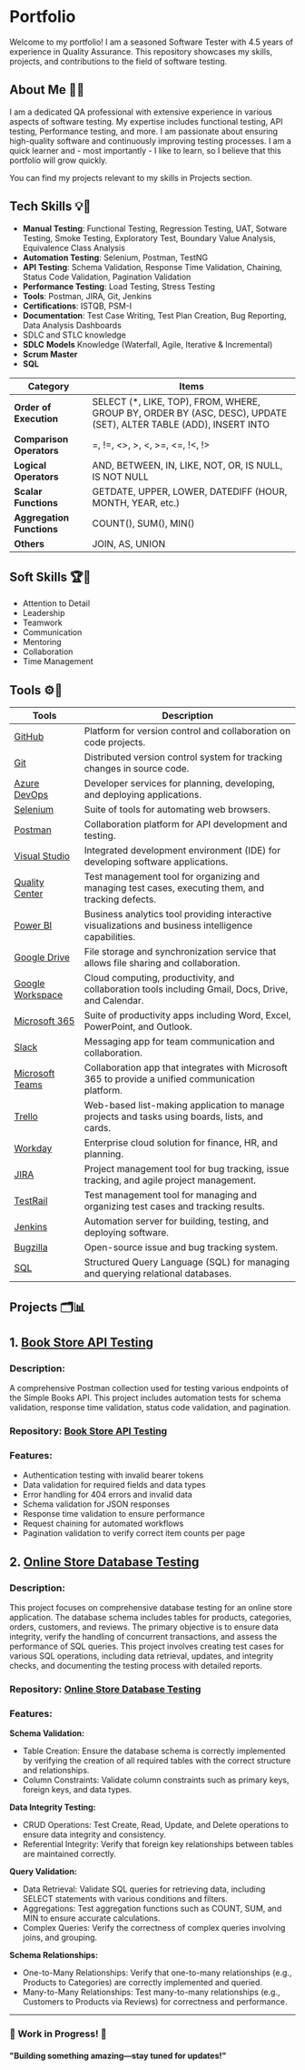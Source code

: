 # Portfolio

Welcome to my portfolio! I am a seasoned Software Tester with 4.5 years of experience in Quality Assurance. This repository showcases my skills, projects, and contributions to the field of software testing.

## About Me 👤📝 
I am a dedicated QA professional with extensive experience in various aspects of software testing. My expertise includes functional testing, API testing, Performance testing, and more. I am passionate about ensuring high-quality software and continuously improving testing processes. I am a quick learner and - most importantly - I like to learn, so I believe that this portfolio will grow quickly. 

You can find my projects relevant to my skills in Projects section.

## Tech Skills 💡🔧
- **Manual Testing**: Functional Testing, Regression Testing, UAT, Sotware Testing, Smoke Testing, Exploratory Test, Boundary Value Analysis, Equivalence Class Analysis
- **Automation Testing**: Selenium, Postman, TestNG
- **API Testing**: Schema Validation, Response Time Validation, Chaining, Status Code Validation, Pagination Validation
- **Performance Testing**: Load Testing, Stress Testing
- **Tools**: Postman, JIRA, Git, Jenkins
- **Certifications**: ISTQB, PSM-I
- **Documentation**: Test Case Writing, Test Plan Creation, Bug Reporting, Data Analysis Dashboards
- SDLC and STLC knowledge
- **SDLC** **Models** Knowledge (Waterfall, Agile, Iterative & Incremental)
- **Scrum Master**
- **SQL**

| **Category**             | **Items**                                                   |
|--------------------------|-------------------------------------------------------------|
| **Order of Execution**    | SELECT (*, LIKE, TOP), FROM, WHERE, GROUP BY, ORDER BY (ASC, DESC), UPDATE (SET), ALTER TABLE (ADD), INSERT INTO |
| **Comparison Operators**  | =, !=, <>, >, <, >=, <=, !<, !>                             |
| **Logical Operators**     | AND, BETWEEN, IN, LIKE, NOT, OR, IS NULL, IS NOT NULL       |
| **Scalar Functions**      | GETDATE, UPPER, LOWER, DATEDIFF (HOUR, MONTH, YEAR, etc.)   |
| **Aggregation Functions** | COUNT(), SUM(), MIN()                                       |
| **Others**                | JOIN, AS, UNION                                             |

## Soft Skills 🏆🤝
- Attention to Detail
- Leadership
- Teamwork
- Communication
- Mentoring
- Collaboration
- Time Management	

## Tools ⚙️🧰
| **Tools**                                                                                         | **Description**                                                                                         |
|-----------------------------------------------------------------------------------------------------------|---------------------------------------------------------------------------------------------------------|
| [GitHub](https://github.com/)                                                                            | Platform for version control and collaboration on code projects.                                       |
| [Git](https://git-scm.com/)                                                                              | Distributed version control system for tracking changes in source code.                                |
| [Azure DevOps](https://azure.microsoft.com/en-us/services/devops/)                                        | Developer services for planning, developing, and deploying applications.                               |
| [Selenium](https://www.selenium.dev/)                                                                     | Suite of tools for automating web browsers.                                                             |
| [Postman](https://www.postman.com/)                                                                       | Collaboration platform for API development and testing.                                                 |
| [Visual Studio](https://visualstudio.microsoft.com/)                                                      | Integrated development environment (IDE) for developing software applications.                          |
| [Quality Center](https://www.microfocus.com/en-us/products/alm-quality-center/overview)                  | Test management tool for organizing and managing test cases, executing them, and tracking defects.      |
| [Power BI](https://powerbi.microsoft.com/)                                                               | Business analytics tool providing interactive visualizations and business intelligence capabilities.     |
| [Google Drive](https://www.google.com/drive/)                                                             | File storage and synchronization service that allows file sharing and collaboration.                    |
| [Google Workspace](https://workspace.google.com/)                                                         | Cloud computing, productivity, and collaboration tools including Gmail, Docs, Drive, and Calendar.      |
| [Microsoft 365](https://www.microsoft.com/microsoft-365)                                                  | Suite of productivity apps including Word, Excel, PowerPoint, and Outlook.                              |
| [Slack](https://slack.com/)                                                                              | Messaging app for team communication and collaboration.                                                  |
| [Microsoft Teams](https://www.microsoft.com/microsoft-teams/)                                             | Collaboration app that integrates with Microsoft 365 to provide a unified communication platform.      |
| [Trello](https://trello.com/)                                                                            | Web-based list-making application to manage projects and tasks using boards, lists, and cards.          |
| [Workday](https://www.workday.com/)                                                                       | Enterprise cloud solution for finance, HR, and planning.                                                |
| [JIRA](https://www.atlassian.com/software/jira)                                                           | Project management tool for bug tracking, issue tracking, and agile project management.                 |
| [TestRail](https://www.gurock.com/testrail/)                                                             | Test management tool for managing and organizing test cases and tracking results.                      |
| [Jenkins](https://www.jenkins.io/)                                                                        | Automation server for building, testing, and deploying software.                                        |
| [Bugzilla](https://www.bugzilla.org/)                                                                     | Open-source issue and bug tracking system.                  
 [SQL](https://www.mysql.com/)                                                                            | Structured Query Language (SQL) for managing and querying relational databases.                         |




## Projects 🗂️📊
## 1. [Book Store API Testing](https://github.com/rimsha2hassan/Books-Store-API-Testing)
### Description:
A comprehensive Postman collection used for testing various endpoints of the Simple Books API. This project includes automation tests for schema validation, response time validation, status code validation, and pagination.

### Repository: [Book Store API Testing](https://github.com/rimsha2hassan/Books-Store-API-Testing)
### Features:
- Authentication testing with invalid bearer tokens
- Data validation for required fields and data types
- Error handling for 404 errors and invalid data
- Schema validation for JSON responses
- Response time validation to ensure performance
- Request chaining for automated workflows
- Pagination validation to verify correct item counts per page


## 2. [Online Store Database Testing](https://github.com/rimsha2hassan/Online-Store-Database-Testing)
### Description:
This project focuses on comprehensive database testing for an online store application. The database schema includes tables for products, categories, orders, customers, and reviews. The primary objective is to ensure data integrity, verify the handling of concurrent transactions, and assess the performance of SQL queries. This project involves creating test cases for various SQL operations, including data retrieval, updates, and integrity checks, and documenting the testing process with detailed reports.

### Repository: [Online Store Database Testing](https://github.com/rimsha2hassan/Online-Store-Database-Testing)
### Features:
**Schema Validation:**

- Table Creation: Ensure the database schema is correctly implemented by verifying the creation of all required tables with the correct structure and relationships.
- Column Constraints: Validate column constraints such as primary keys, foreign keys, and data types.

**Data Integrity Testing:**
- CRUD Operations: Test Create, Read, Update, and Delete operations to ensure data integrity and consistency.
- Referential Integrity: Verify that foreign key relationships between tables are maintained correctly.

**Query Validation:**
- Data Retrieval: Validate SQL queries for retrieving data, including SELECT statements with various conditions and filters.
- Aggregations: Test aggregation functions such as COUNT, SUM, and MIN to ensure accurate calculations.
- Complex Queries: Verify the correctness of complex queries involving joins, and grouping.

**Schema Relationships:**
- One-to-Many Relationships: Verify that one-to-many relationships (e.g., Products to Categories) are correctly implemented and queried.
-  Many-to-Many Relationships: Test many-to-many relationships (e.g., Customers to Products via Reviews) for correctness and performance.

***


### 🚧 Work in Progress! 🚀
#### "Building something amazing—stay tuned for updates!"



